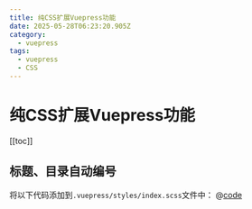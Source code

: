 ```yaml
---
title: 纯CSS扩展Vuepress功能
date: 2025-05-28T06:23:20.905Z
category:
  - vuepress
tags:
  - vuepress
  - CSS
---
```


# 纯CSS扩展Vuepress功能
[[toc]]

## 标题、目录自动编号
将以下代码添加到`.vuepress/styles/index.scss`文件中：
@[code](../../.vuepress/styles/auto-number.scss)